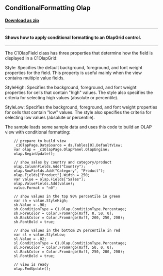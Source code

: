 ## ConditionalFormatting Olap
#### [Download as zip](https://grapecity.github.io/DownGit/#/home?url=https://github.com/GrapeCity/ComponentOne-WPF-Samples/tree/master/NET_4.5.2/C1.WPF.Olap/VB/ConditionalFormatting/ConditionalFormatting)
____
#### Shows how to apply conditional formatting to an OlapGrid control.
____
The C1OlapField class has three properties that determine how the field
is displayed in a C1OlapGrid:

Style: Specifies the default background, foreground, and font weight
properties for the field. This property is useful mainly when the view
contains multiple value fields.

StyleHigh: Specifies the background, foreground, and font weight properties 
for cells that contain "high" values. The style also specifies the criteria
for selecting high values (absolute or percentile).

StyleLow: Specifies the background, foreground, and font weight properties 
for cells that contain "low" values. The style also specifies the criteria
for selecting low values (absolute or percentile).

The sample loads some sample data and uses this code to build an OLAP view 
with conditional formatting:

```
    // prepare to build view 
    _c1OlapPage.DataSource = ds.Tables[0].DefaultView;
    var olap = _c1OlapPage.OlapPanel.OlapEngine;
    olap.BeginUpdate();

    // show sales by country and category/product
    olap.ColumnFields.Add("Country");
    olap.RowFields.Add("Category", "Product");
    olap.Fields["Product"].Width = 250;
    var value = olap.Fields["Sales"];
    olap.ValueFields.Add(value);
    value.Format = "n0";

    // show values in the top 90% percentile in green
    var sh = value.StyleHigh;
    sh.Value = .90;
    sh.ConditionType = C1.Olap.ConditionType.Percentage;
    sh.ForeColor = Color.FromArgb(0xff, 0, 50, 0);
    sh.BackColor = Color.FromArgb(0xff, 200, 250, 200);
    sh.FontBold = true;

    // show values in the bottom 2% percentile in red
    var sl = value.StyleLow;
    sl.Value = .02;
    sl.ConditionType = C1.Olap.ConditionType.Percentage;
    sl.ForeColor = Color.FromArgb(0xff, 50, 0, 0);
    sl.BackColor = Color.FromArgb(0xff, 250, 200, 200);
    sl.FontBold = true;

    // view is ready
    olap.EndUpdate();
```